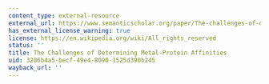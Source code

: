 ```yaml
---
content_type: external-resource
external_url: https://www.semanticscholar.org/paper/The-challenges-of-determining-metal-protein-Xiao-Wedd/e5c2a0975802a9e81f1e71aab398261567e47597
has_external_license_warning: true
license: https://en.wikipedia.org/wiki/All_rights_reserved
status: ''
title: The Challenges of Determining Metal-Protein Affinities
uid: 3206b4a5-becf-49e4-8090-1525d390b245
wayback_url: ''
---
```

